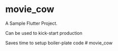 # movie_cow

A Sample Flutter Project.

Can be used to kick-start production

Saves time to setup boiler-plate code
#   m o v i e _ c o w  
 